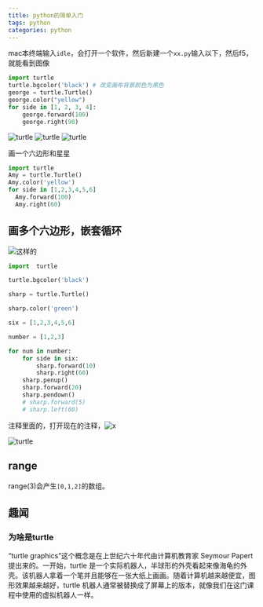 ```yaml
---
title: python的简单入门
tags: python
categories: python
---
```


mac本终端输入`idle`，会打开一个软件，然后新建一个`xx.py`输入以下，然后f5，就能看到图像

```python
import turtle
turtle.bgcolor('black') # 改变画布背景颜色为黑色
george = turtle.Turtle()
george.color("yellow")
for side in [1, 2, 3, 4]:
    george.forward(100)
    george.right(90)
```

![turtle](https://blog-huahua.oss-cn-beijing.aliyuncs.com/blog/code/python1.png)
![turtle](https://blog-huahua.oss-cn-beijing.aliyuncs.com/blog/code/python2.png)
![turtle](https://blog-huahua.oss-cn-beijing.aliyuncs.com/blog/code/python3.png)

画一个六边形和星星

```python
import turtle
Amy = turtle.Turtle()
Amy.color('yellow')
for side in [1,2,3,4,5,6]
  Amy.forward(100)
  Amy.right(60)
```

## 画多个六边形，嵌套循环

![这样的](https://blog-huahua.oss-cn-beijing.aliyuncs.com/blog/code/python8.png)

```python
import  turtle

turtle.bgcolor('black')

sharp = turtle.Turtle()

sharp.color('green')

six = [1,2,3,4,5,6]

number = [1,2,3]

for num in number:
    for side in six:
        sharp.forward(10)
        sharp.right(60)
    sharp.penup()
    sharp.forward(20)
    sharp.pendown()
    # sharp.forward(5)
    # sharp.left(60)

```

注释里面的，打开现在的注释，![x](https://blog-huahua.oss-cn-beijing.aliyuncs.com/blog/code/python9.png)

![turtle](https://blog-huahua.oss-cn-beijing.aliyuncs.com/blog/code/turtle.png)

## range

range(3)会产生`[0,1,2]`的数组。

## 趣闻

### 为啥是turtle

“turtle graphics”这个概念是在上世纪六十年代由计算机教育家 Seymour Papert 提出来的。一开始，turtle 是一个实际机器人，半球形的外壳看起来像海龟的外壳。该机器人拿着一个笔并且能够在一张大纸上画画。随着计算机越来越便宜，图形效果越来越好，turtle 机器人通常被替换成了屏幕上的版本，就像我们在这门课程中使用的虚拟机器人一样。
